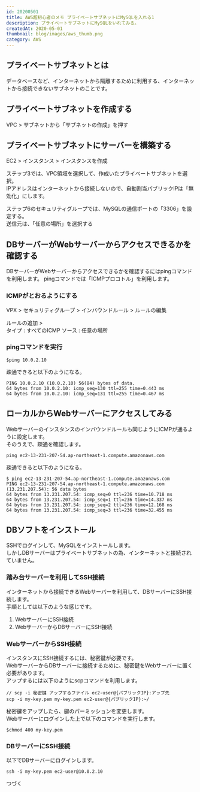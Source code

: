 ```yaml
---
id: 20200501
title: AWS超初心者のメモ プライベートサブネットにMySQLを入れる1
description: プライベートサブネットにMySQLをいれてみる。
createdAt: 2020-05-01
thumbnail: blog/images/aws_thumb.png
category: AWS
---
```


## プライベートサブネットとは

データベースなど、インターネットから隔離するために利用する、インターネットから接続できないサブネットのことです。

<dynamic-image path="blog/images/20200501/01.png" alt="プライベートサブネットとは" ></dynamic-image>


## プライベートサブネットを作成する

VPC > サブネットから「サブネットの作成」を押す

<dynamic-image path="blog/images/20200501/02.png" alt="プライベートサブネットを作成する" ></dynamic-image>

## プライベートサブネットにサーバーを構築する

EC2 > インスタンス > インスタンスを作成

<dynamic-image path="blog/images/20200501/03.png" alt="プライベートサブネットにサーバーを構築する" ></dynamic-image>

<dynamic-image path="blog/images/20200501/04.png" alt="プライベートサブネットにサーバーを構築する" ></dynamic-image>

ステップ3では、VPC領域を選択して、作成いたプライベートサブネットを選択。  
IPアドレスはインターネットから接続しないので、自動割当パブリックIPは「無効化」にします。

<dynamic-image path="blog/images/20200501/05.png" alt="プライベートサブネットにサーバーを構築する" ></dynamic-image>

ステップ6のセキュリティグループでは、MySQLの通信ポートの「3306」を設定する。  
送信元は、「任意の場所」を選択する

<dynamic-image path="blog/images/20200501/06.png" alt="プライベートサブネットにサーバーを構築する" ></dynamic-image>


## DBサーバーがWebサーバーからアクセスできるかを確認する
DBサーバーがWebサーバーからアクセスできるかを確認するにはpingコマンドを利用します。
pingコマンドでは「ICMPプロコトル」を利用します。


### ICMPがとおるようにする

VPX > セキュリティグループ > インバウンドルール > ルールの編集

<dynamic-image path="blog/images/20200501/07.png" alt="ICMPがとおるようにする" ></dynamic-image>

ルールの追加 >   
タイプ : すべてのICMP
ソース : 任意の場所

<dynamic-image path="blog/images/20200501/08.png" alt="ICMPがとおるようにする" ></dynamic-image>

### pingコマンドを実行

```
$ping 10.0.2.10
```

疎通できると以下のようになる。

```
PING 10.0.2.10 (10.0.2.10) 56(84) bytes of data.
64 bytes from 10.0.2.10: icmp_seq=130 ttl=255 time=0.443 ms
64 bytes from 10.0.2.10: icmp_seq=131 ttl=255 time=0.467 ms
```
## ローカルからWebサーバーにアクセスしてみる

Webサーバーのインスタンスのインバウンドルールも同じようにICMPが通るように設定します。  
そのうえで、疎通を確認します。

```
ping ec2-13-231-207-54.ap-northeast-1.compute.amazonaws.com
```

疎通できると以下のようになる。

```
$ ping ec2-13-231-207-54.ap-northeast-1.compute.amazonaws.com
PING ec2-13-231-207-54.ap-northeast-1.compute.amazonaws.com (13.231.207.54): 56 data bytes
64 bytes from 13.231.207.54: icmp_seq=0 ttl=236 time=10.718 ms
64 bytes from 13.231.207.54: icmp_seq=1 ttl=236 time=14.337 ms
64 bytes from 13.231.207.54: icmp_seq=2 ttl=236 time=12.168 ms
64 bytes from 13.231.207.54: icmp_seq=3 ttl=236 time=32.455 ms
```

## DBソフトをインストール
SSHでログインして、MySQLをインストールします。  
しかしDBサーバーはプライベートサブネットの為、インターネットと接続されていません。

### 踏み台サーバーを利用してSSH接続
インターネットから接続できるWebサーバーを利用して、DBサーバーにSSH接続します。  
手順としては以下のような感じです。

1. WebサーバーにSSH接続
2. WebサーバーからDBサーバーにSSH接続

### WebサーバーからSSH接続
インスタンスにSSH接続するには、秘密鍵が必要です。  
WebサーバーからDBサーバーに接続するために、秘密鍵をWebサーバーに置く必要があります。  
アップするには以下のようにscpコマンドを利用します。


```
// scp -i 秘密鍵 アップするファイル ec2-user@{パブリックIP}:アップ先
scp -i my-key.pem my-key.pem ec2-user@{パブリックIP}:~/
```

秘密鍵をアップしたら、鍵のパーミッションを変更します。  
Webサーバーにログインした上で以下のコマンドを実行します。

```
$chmod 400 my-key.pem
```

### DBサーバーにSSH接続

以下でDBサーバーにログインします。

```
ssh -i my-key.pem ec2-user@10.0.2.10
```

つづく

